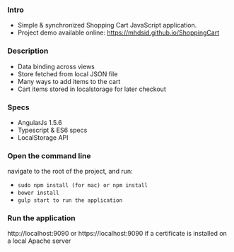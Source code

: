 ### Intro
  * Simple & synchronized Shopping Cart JavaScript application. 
  * Project demo available online: https://mhdsid.github.io/ShoppingCart

### Description
  * Data binding across views
  * Store fetched from local JSON file
  * Many ways to add items to the cart
  * Cart items stored in localstorage for later checkout

### Specs
  * AngularJs 1.5.6
  * Typescript & ES6 specs
  * LocalStorage API

### Open the command line
  navigate to the root of the project, and run:
  * ```sudo npm install (for mac) or npm install```
  * ```bower install```
  * ```gulp start to run the application```
  
### Run the application 
  http://localhost:9090 or https://localhost:9090 if a certificate is installed on a local Apache server
